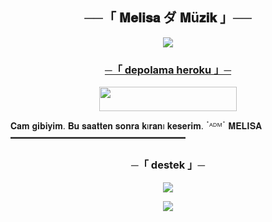 <h2 align="center">
    ──「 𝐌𝐞𝐥𝐢𝐬𝐚  ダ 𝐌ü𝐳𝐢𝐤 」──
</h2>
</p>

<p align="center">
<a href=

<p align="center">
  <img src="https://graph.org/file/796883994e36bf0daed01.jpg">
</p>

<h3 align="center">
    ─「 depolama heroku 」─
</h3>

<p align="center"><a href="https://dashboard.heroku.com/new?template=https://github.com/memobey676767/YEN-MUS-C"> <img src="https://img.shields.io/badge/depola%20On%20heroku-black?style=for-the-badge&logo=heroku" width="220" height="38.45"/></a></p>

𝐂𝐚𝐦 𝐠𝐢𝐛𝐢𝐲𝐢𝐦. 𝐁𝐮 𝐬𝐚𝐚𝐭𝐭𝐞𝐧 𝐬𝐨𝐧𝐫𝐚 𝐤ı𝐫𝐚𝐧ı 𝐤𝐞𝐬𝐞𝐫𝐢𝐦.
ॱᴬᴰᴹॱ 𝐌𝐄𝐋𝐈𝐒𝐀
━━━━━━━━━━━━━━━━━━━━

<h3 align="center">
    ─「 destek 」─
</h3>

<p align="center">
<a href="https://t.me/pembeninkurkuu"><img src="https://img.shields.io/badge/-DESTEK%20KANAL-blue.svg?style=for-the-badge&logo=Telegram"></a>
</p>

<p align="center">
<a href="https://t.me/AdmArsiv"><img src="https://img.shields.io/badge/-Support%20Channel-blue.svg?style=for-the-badge&logo=Telegram"></a>
